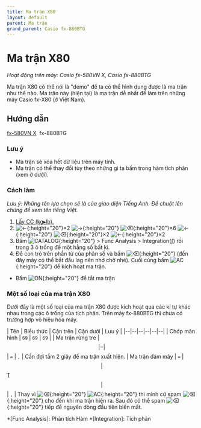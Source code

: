 ```yaml
---
title: Ma trận X80
layout: default
parent: Ma trận
grand_parent: Casio fx-880BTG
---
```


# Ma trận X80
*Hoạt động trên máy: Casio fx-580VN X, Casio fx-880BTG*

Ma trận X80 có thể nói là "demo" để ta có thể hình dung được là ma trận như thế nào. Ma trận này (hiện tại) là ma trận dễ nhất để làm trên những máy Casio fx-X80 (ở Việt Nam).

## Hướng dẫn
[fx-580VN X](/thu-vien-ma-tran/docs/fx580vnx/ma-tran/ma-tran-x80.html#hướng-dẫn)&nbsp; fx-880BTG

### Lưu ý
- Ma trận sẽ xóa hết dữ liệu trên máy tính.
- Ma trận có thể thay đổi tùy theo những gì ta bấm trong hàm tích phân (xem ở dưới).

### Cách làm
*Lưu ý: Những tên lựa chọn sẽ là của giao diện Tiếng Anh. Để chuột lên chúng để xem tên tiếng Việt.*

1. [Lấy CC (kg▸lb).](/thu-vien-ma-tran/docs/fx880btg/loi-may-tinh/cc.html#cách-bấm)
2. ![←]{:height="20"}×2 ![→]{:height="20"} ![⌫]{:height="20"}×6 ![←]{:height="20"} ![⌫]{:height="20"}×2 ![←]{:height="20"}×2
8. Bấm ![CATALOG]{:height="20"} \> Func Analysis \> Integration(∫) rồi trong 3 ô trống để một hằng số bất kì.
9. Để con trỏ trên phần tử của phân số và bấm ![⌫]{:height="20"} (đến đây máy có thể bắt đầu lag nên nhớ chờ nhé). Cuối cùng bấm ![AC]{:height="20"} để kích hoạt ma trận.

- Bấm ![ON]{:height="20"} để tắt ma trận

### Một số loại của ma trận X80
Dưới đây là một số loại của ma trận X80 được kích hoạt qua các kí tự khác nhau trong các ô trống của tích phân. Trên máy fx-880BTG thì chưa có trường hợp vô hiệu hóa máy.

| Tên | Biểu thức | Cận trên | Cận dưới | Lưu ý |
|--|--|--|--|--|--|
| Chớp màn hình | `69` | `69` | `69` |
| Ma trận rừng tre | $$ \lvert - \rvert  $$ | `=` | `,` | Cần đợi tầm 2 giây để ma trận xuất hiện.
| Ma trận đám mây | `=` | $$ \lvert $$$$ \rvert $$ | `,` | Thay vì ![⌫]{:height="20"} ![AC]{:height="20"} thì mình cứ spam ![⌫]{:height="20"} cho đến khi ma trận hiện ra. Sau đó có thể spam ![⌫]{:height="20"} tiếp để nguyên dòng đầu tiên biến mất.

[ON]: /thu-vien-ma-tran/images/fx880btg/on.png
[HOME]: /thu-vien-ma-tran/images/fx880btg/home.png
[VARIABLE]: /thu-vien-ma-tran/images/fx880btg/variable.png
[←]: /thu-vien-ma-tran/images/fx880btg/left.png
[→]: /thu-vien-ma-tran/images/fx880btg/right.png
[︽]: /thu-vien-ma-tran/images/fx880btg/pageup.png
[CATALOG]: /thu-vien-ma-tran/images/fx880btg/catalog.png
[⌫]: /thu-vien-ma-tran/images/fx880btg/del.png
[AC]: /thu-vien-ma-tran/images/fx880btg/ac.png
[EXE]: /thu-vien-ma-tran/images/fx880btg/exe.png

<!-- abbreviations for kramdown -->
*[Func Analysis]: Phân tích Hàm
*[Integration]: Tích phân
